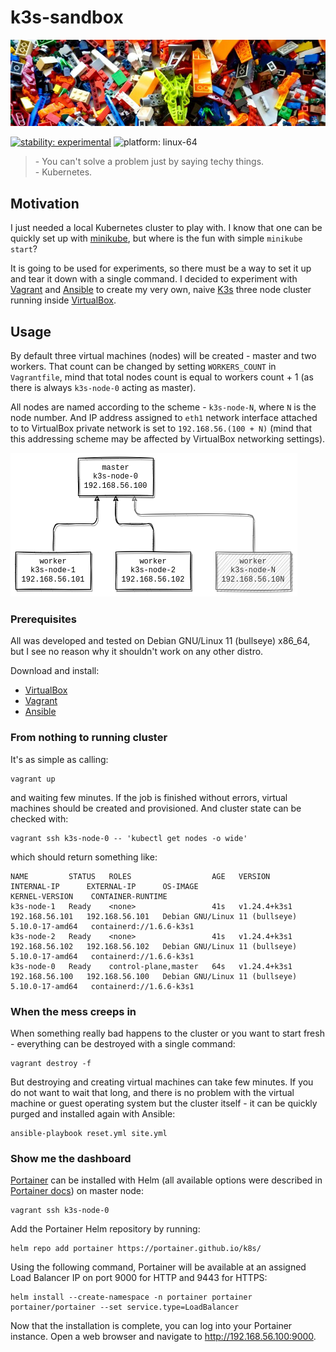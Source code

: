 # k3s-sandbox

[![k3s-sandbox.jpg](docs/k3s-sandbox.jpg)](https://unsplash.com/photos/2FaCKyEEtis)

[![stability: experimental](https://masterminds.github.io/stability/experimental.svg)](https://masterminds.github.io/stability/experimental.html)
![platform: linux-64](https://img.shields.io/badge/platform-linux--64-lightgrey)

> \- You can't solve a problem just by saying techy things.  
> \- Kubernetes.

## Motivation

I just needed a local Kubernetes cluster to play with. I know that one can be
quickly set up with [minikube][minikube], but where is the fun with simple
`minikube start`?

It is going to be used for experiments, so there must be a way to
set it up and tear it down with a single command. I decided to experiment
with [Vagrant][vagrant] and [Ansible][ansible] to create my very own, naive
[K3s][k3s] three node cluster running inside [VirtualBox][virtualbox].

## Usage 

By default three virtual machines (nodes) will be created - master and two
workers. That count can be changed by setting `WORKERS_COUNT` in `Vagrantfile`,
mind that total nodes count is equal to workers count + 1 (as there is always
`k3s-node-0` acting as master).

All nodes are named according to the scheme - `k3s-node-N`, where `N` is the
node number. And IP address assigned to `eth1` network interface attached to
to VirtualBox private network is set to `192.168.56.(100 + N)` (mind that this
addressing scheme may be affected by VirtualBox networking settings).

![k3s-nodes](docs/k3s-nodes.png)

### Prerequisites

All was developed and tested on Debian GNU/Linux 11 (bullseye) x86_64, but
I see no reason why it shouldn't work on any other distro. 

Download and install:

- [VirtualBox][virtualbox]
- [Vagrant][vagrant]
- [Ansible][ansible]

### From nothing to running cluster

It's as simple as calling:

```
vagrant up
```

and waiting few minutes. If the job is finished without errors, virtual machines
should be created and provisioned. And cluster state can be checked with:

```
vagrant ssh k3s-node-0 -- 'kubectl get nodes -o wide'
```

which should return something like:

```
NAME         STATUS   ROLES                  AGE   VERSION        INTERNAL-IP      EXTERNAL-IP      OS-IMAGE                         KERNEL-VERSION    CONTAINER-RUNTIME
k3s-node-1   Ready    <none>                 41s   v1.24.4+k3s1   192.168.56.101   192.168.56.101   Debian GNU/Linux 11 (bullseye)   5.10.0-17-amd64   containerd://1.6.6-k3s1
k3s-node-2   Ready    <none>                 41s   v1.24.4+k3s1   192.168.56.102   192.168.56.102   Debian GNU/Linux 11 (bullseye)   5.10.0-17-amd64   containerd://1.6.6-k3s1
k3s-node-0   Ready    control-plane,master   64s   v1.24.4+k3s1   192.168.56.100   192.168.56.100   Debian GNU/Linux 11 (bullseye)   5.10.0-17-amd64   containerd://1.6.6-k3s1
```

### When the mess creeps in

When something really bad happens to the cluster or you want to start fresh -
everything can be destroyed with a single command:

```
vagrant destroy -f
```

But destroying and creating virtual machines can take few minutes. If you do
not want to wait that long, and there is no problem with the virtual machine
or guest operating system but the cluster itself - it can be quickly purged 
and installed again with Ansible:

```
ansible-playbook reset.yml site.yml
```

### Show me the dashboard

[Portainer][portainer] can be installed with Helm (all available options were described
in [Portainer docs][portainer-install]) on master node:

```
vagrant ssh k3s-node-0
```

Add the Portainer Helm repository by running:

```
helm repo add portainer https://portainer.github.io/k8s/
```

Using the following command, Portainer will be available at an assigned 
Load Balancer IP on port 9000 for HTTP and 9443 for HTTPS:

```
helm install --create-namespace -n portainer portainer portainer/portainer --set service.type=LoadBalancer
```

Now that the installation is complete, you can log into your Portainer instance. 
Open a web browser and navigate to http://192.168.56.100:9000.

[virtualbox]: https://www.virtualbox.org/
[vagrant]: https://www.vagrantup.com/
[ansible]: https://www.ansible.com/
[minikube]: https://minikube.sigs.k8s.io/docs/
[k3s]: https://k3s.io/
[portainer]: https://www.portainer.io/
[portainer-install]: https://docs.portainer.io/v/ce-2.9/start/install/server/kubernetes/baremetal
